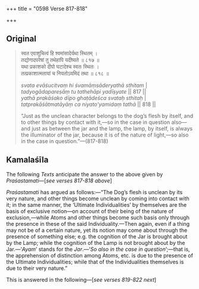 +++
title = "0598 Verse 817-818"

+++
## Original 
>
> स्वत एवाशुचित्वं हि श्वमांसादेर्यथा स्थितम् ।  
> तद्योगादपरेषां तु तथेहापि यदीष्यते ॥ ८१७ ॥  
> यथा प्रकाशको दीपो घटादेश्च स्वतः स्थितः ।  
> तत्प्रकाशात्मतायां च नियतोऽयमिदं तथा ॥ ८१८ ॥ 
>
> *svata evāśucitvaṃ hi śvamāṃsāderyathā sthitam* \|  
> *tadyogādapareṣāṃ tu tathehāpi yadīṣyate* \|\| 817 \|\|  
> *yathā prakāśako dīpo ghaṭādeśca svataḥ sthitaḥ* \|  
> *tatprakāśātmatāyāṃ ca niyato'yamidaṃ tathā* \|\| 818 \|\| 
>
> “Just as the unclean character belongs to the dog’s flesh by itself, and to other things by contact with it,—so in the case in question also—and just as between the jar and the lamp, the lamp, by itself, is always the illuminator of the jar, because it is of the nature of light,—so also in the case in question.”—(817-818)



## Kamalaśīla

The following *Texts* anticipate the answer to the above given by *Praśastamati*—[*see verses 817-818 above*]

*Praśastamati* has argued as follows:—“The Dog’s flesh is unclean by its very nature, and other things become unclean by coming into contact with it; in the same manner, the ‘Ultimate Individualities’ by themselves are the basis of exclusive notion—on account of their being of the nature of exclusion,—while Atoms and other things become such basis only through the presence in these of the said Individuality.—Then again, even if a thing may not be of a certain nature, yet its notion may come about through the presence of something else; e.g. the cognition of the Jar is brought about by the Lamp; while the cognition of the Lamp is not brought about by the Jar.—‘*Ayam*’ stands for the *Jar*.—‘*So also in the case in question*’;—that is, the apprehension of distinction among Atoms, etc. is due to the presence of the Ultimate Individualities; while that of the Individualities themselves is due to their very nature.”

This is answered in the following—[*see verses 819-822 next*]


